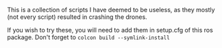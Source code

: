 This is a collection of scripts I have deemed to be useless, as they mostly (not every script) resulted in crashing the drones.

If you wish to try these, you will need to add them in setup.cfg of this ros package. Don't forget to `colcon build --symlink-install`